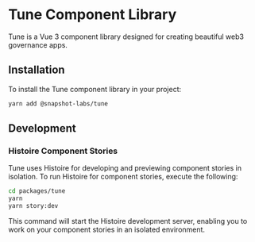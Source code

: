 # Tune Component Library

Tune is a Vue 3 component library designed for creating beautiful web3 governance apps.

## Installation

To install the Tune component library in your project:

```bash
yarn add @snapshot-labs/tune
```

## Development

### Histoire Component Stories

Tune uses Histoire for developing and previewing component stories in isolation. To run Histoire for component stories, execute the following:

```bash
cd packages/tune
yarn
yarn story:dev
```

This command will start the Histoire development server, enabling you to work on your component stories in an isolated environment.
